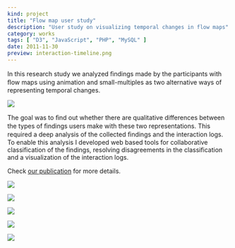 ```yaml
---
kind: project
title: "Flow map user study"
description: "User study on visualizing temporal changes in flow maps"
category: works
tags: [ "D3", "JavaScript", "PHP", "MySQL" ]
date: 2011-11-30
preview: interaction-timeline.png
---
```


In this research study we analyzed ﬁndings made by the participants with ﬂow maps using animation and small-multiples as two alternative ways of representing temporal
changes. 

![](interaction-timeline.png)

The goal was to ﬁnd out whether there are qualitative differences between the types of ﬁndings users make with these two representations. 
This required a deep analysis of the collected ﬁndings and the interaction logs. To enable this analysis
I developed web based tools for collaborative  classification of the findings, resolving disagreements in the classification and a visualization of the interaction logs.

Check [our publication](/assets/jflowmap-user-study.pdf) for more details.

![](sm.png)

![](anim.png)


![](anim-actions.png)



![](tool-crop.png)

![](agreement.png)
